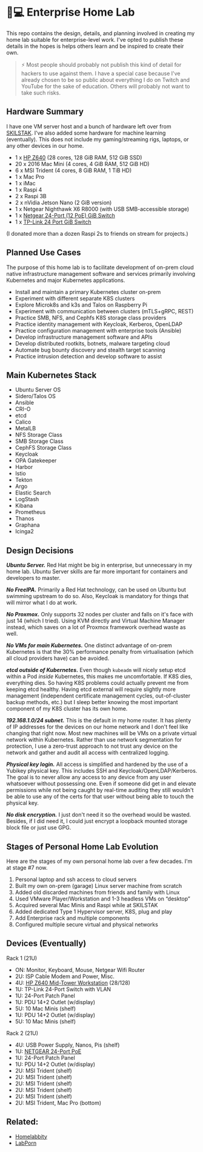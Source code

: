 # 🏡💻 Enterprise Home Lab

This repo contains the design, details, and planning involved in
creating my home lab suitable for enterprise-level work. I've opted to
publish these details in the hopes is helps others learn and be inspired
to create their own.

> ⚡ Most people should probably not publish this kind of detail for
> hackers to use against them. I have a special case because I've
> already chosen to be so public about everything I do on Twitch and
> YouTube for the sake of education. Others will probably not want to
> take such risks.

## Hardware Summary

I have one VM server host and a bunch of hardware left over from
[SKILSTAK](https://skilstak.io). I've also added some hardware for
machine learning (eventually). This does not include my gaming/streaming
rigs, laptops, or any other devices in our home.

* 1 x [HP Z640](https://a.co/d/2QieEnW) (28 cores, 128 GiB RAM, 512 GiB SSD)
* 20 x 2016 Mac Mini (4 cores, 4 GiB RAM, 512 GiB HD)
* 6 x MSI Trident (4 cores, 8 GiB RAM, 1 TiB HD)
* 1 x Mac Pro
* 1 x iMac
* 1 x Raspi 4
* 2 x Raspi 3B
* 2 x nVidia Jetson Nano (2 GiB version)
* 1 x Netgear Nighthawk X6 R8000 (with USB SMB-accessible storage)
* 1 x [Netgear 24-Port (12 PoE) GiB Switch](https://a.co/d/5uAJry2)
* 1 x [TP-Link 24 Port GiB Switch](https://a.co/d/iq1AupR)

(I donated more than a dozen Raspi 2s to friends on stream for projects.)

## Planned Use Cases

The purpose of this home lab is to facilitate development of on-prem
cloud native infrastructure management software and services primarily
involving Kubernetes and major Kubernetes applications.

* Install and maintain a primary Kubernetes cluster on-prem
* Experiment with different separate K8S clusters
* Explore Microk8s and k3s and Talos on Raspberry Pi
* Experiment with communication between clusters (mTLS+gRPC, REST)
* Practice SMB, NFS, and Cephfs K8S storage class providers
* Practice identity management with Keycloak, Kerberos, OpenLDAP
* Practice configuration management with enterprise tools (Ansible)
* Develop infrastructure management software and APIs
* Develop distributed rootkits, botnets, malware targeting cloud
* Automate bug bounty discovery and stealth target scanning
* Practice intrusion detection and develop software to assist

## Main Kubernetes Stack

* Ubuntu Server OS
* Sidero/Talos OS
* Ansible
* CRI-O
* etcd
* Calico
* MetalLB
* NFS Storage Class
* SMB Storage Class
* CephFS Storage Class
* Keycloak
* OPA Gatekeeper
* Harbor
* Istio
* Tekton
* Argo
* Elastic Search
* LogStash
* Kibana
* Prometheus
* Thanos
* Graphana
* Icinga2

## Design Decisions

***Ubuntu Server.*** Red Hat might be big in enterprise, but unnecessary
in my home lab. Ubuntu Server skills are far more important for
containers and developers to master.

***No FreeIPA.*** Primarily a Red Hat technology, can be used on Ubuntu
but swimming upstream to do so. Also, Keycloak is mandatory for things
that will mirror what I do at work.

***No Proxmox.*** Only supports 32 nodes per cluster and falls on it's face
with just 14 (which I tried). Using KVM directly and Virtual Machine
Manager instead, which saves on a lot of Proxmox framework overhead
waste as well.

***No VMs for main Kubernetes.*** One distinct advantage of on-prem
Kubernetes is that the 30% performance penalty from virtualisation
(which all cloud providers have) can be avoided.

***etcd outside of Kubernetes.*** Even though `kubeadm` will nicely setup
etcd within a Pod *inside* Kubernetes, this makes me uncomfortable. If
K8S dies, everything dies. So having K8S problems could actually prevent
me from keeping etcd healthy. Having etcd external will require slightly
more management (independent certificate management cycles,
out-of-cluster backup methods, etc.) but I sleep better knowing the most
important component of my K8S cluster has its own home.

***192.168.1.0/24 subnet.*** This is the default in my home router. It has
plenty of IP addresses for the devices on our home network and I don't
feel like changing that right now. Most new machines will be VMs on a
private virtual network within Kubernetes. Rather than use network
segmentation for protection, I use a zero-trust approach to not trust
any device on the network and gather and audit all access with
centralized logging.

***Physical key login.*** All access is simplified and hardened by the use
of a Yubikey physical key. This includes SSH and
Keycloak/OpenLDAP/Kerberos. The goal is to never allow any access to any
device from any user whatsoever without possessing one. Even if someone
did get in and elevate permissions while not being caught by real-time
auditing they still wouldn't be able to use any of the certs for that
user without being able to touch the physical key.

***No disk encryption.*** I just don't need it so the overhead would be
wasted. Besides, if I did need it, I could just encrypt a loopback
mounted storage block file or just use GPG.

## Stages of Personal Home Lab Evolution

Here are the stages of my own personal home lab over a few decades.
I'm at stage #7 now.

1.  Personal laptop and ssh access to cloud servers
2.  Built my own on-prem (garage) Linux server machine from scratch
3.  Added old discarded machines from friends and family with Linux
4.  Used VMware Player/Workstation and 1-3 headless VMs on “desktop”
5.  Acquired several Mac Minis and Raspi while at SKILSTAK
6.  Added dedicated Type 1 Hypervisor server, K8S, plug and play
7.  Add Enterprise rack and multiple components
8.  Configured multiple secure virtual and physical networks

## Devices (Eventually)

Rack 1 (21U)

* ON: Monitor, Keyboard, Mouse, Netgear Wifi Router
* 2U: ISP Cable Modem and Power, Misc.
* 4U: [HP Z640 Mid-Tower Workstation](https://a.co/d/2QieEnW) (28/128)
* 1U: TP-Link 24-Port Switch with VLAN
* 1U: 24-Port Patch Panel
* 1U: PDU 14+2 Outlet (w/display)
* 5U: 10 Mac Minis (shelf)
* 1U: PDU 14+2 Outlet (w/display)
* 5U: 10 Mac Minis (shelf)

Rack 2 (21U)

* 4U: USB Power Supply, Nanos, Pis (shelf)
* 1U: [NETGEAR 24-Port PoE](https://a.co/d/irM1DOg)
* 1U: 24-Port Patch Panel
* 1U: PDU 14+2 Outlet (w/display)
* 2U: MSI Trident (shelf)
* 2U: MSI Trident (shelf)
* 2U: MSI Trident (shelf)
* 2U: MSI Trident (shelf)
* 2U: MSI Trident (shelf)
* 2U: MSI Trident, Mac Pro (bottom)

## Related:

* [Homelabbity](https://www.reddit.com/r/homelab/)
* [LabPorn](https://www.reddit/r/LabPorn/)
